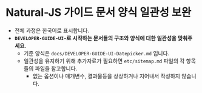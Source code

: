 # Natural-JS 가이드 문서 양식 일관성 보완

- 전체 과정은 한국어로 표시합니다.
- **`DEVELOPER-GUIDE-UI-`로 시작하는 문서들의 구조와 양식에 대한 일관성을 맞춰주세요.**
  - 기준 양식은 `docs/DEVELOPER-GUIDE-UI-Datepicker.md` 입니다.
  - 일관성을 유지하기 위해 추가자료가 필요하면 `etc/sitemap.md` 파일의 각 항목들의 파일을 참고합니다.
    - 없는 옵션이나 매개변수, 결과물등을 상상하거나 지어내서 작성하지 않습니다.
